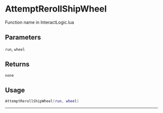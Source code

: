 # AttemptRerollShipWheel
Function name in InteractLogic.lua
## Parameters
`run`, `wheel`
## Returns
`none`
## Usage
```lua
AttemptRerollShipWheel(run, wheel)
```
---
